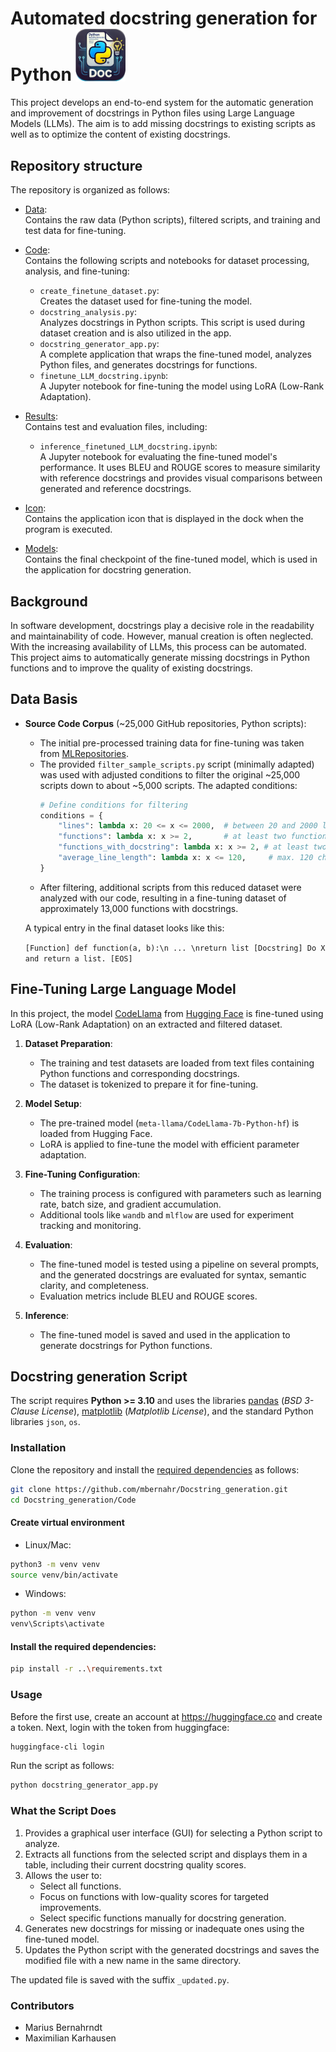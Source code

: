 # Automated docstring generation for Python <img src="Icon/Python-Docstring-Generator-Icon.png" alt="Icon" width="80">

This project develops an end-to-end system for the automatic generation and improvement of docstrings in Python files
using Large Language Models (LLMs). The aim is to add missing docstrings to existing scripts as well as to optimize the
content of existing docstrings.

## Repository structure

The repository is organized as follows:

- [Data](Data):  
  Contains the raw data (Python scripts), filtered scripts, and training and test data for fine-tuning.
- [Code](Code):  
  Contains the following scripts and notebooks for dataset processing, analysis, and fine-tuning:
    - `create_finetune_dataset.py`:  
      Creates the dataset used for fine-tuning the model.
    - `docstring_analysis.py`:  
      Analyzes docstrings in Python scripts. This script is used during dataset creation and is also utilized in the
      app.
    - `docstring_generator_app.py`:  
      A complete application that wraps the fine-tuned model, analyzes Python files, and generates docstrings for
      functions.
    - `finetune_LLM_docstring.ipynb`:  
      A Jupyter notebook for fine-tuning the model using LoRA (Low-Rank Adaptation).

- [Results](Results):  
  Contains test and evaluation files, including:
    - `inference_finetuned_LLM_docstring.ipynb`:  
      A Jupyter notebook for evaluating the fine-tuned model's performance. It uses BLEU and ROUGE scores to measure
      similarity with reference docstrings and provides visual comparisons between generated and reference docstrings.

- [Icon](Icon):  
  Contains the application icon that is displayed in the dock when the program is executed.

- [Models](Models):  
  Contains the final checkpoint of the fine-tuned model, which is used in the application for docstring generation.


## Background

In software development, docstrings play a decisive role in the readability and maintainability of code.
However, manual creation is often neglected. With the increasing availability of LLMs, this process can be automated.
This project aims to automatically generate missing docstrings in Python functions and to improve the quality of
existing docstrings.

## Data Basis

- **Source Code Corpus** (~25,000 GitHub repositories, Python scripts):
    - The initial pre-processed training data for fine-tuning was taken
      from [MLRepositories](https://github.com/TechDom/MLRepositories?tab=readme-ov-file#begleitmaterial-für-projekt-8-automated-docstring-generation-for-python-scripts).
    - The provided `filter_sample_scripts.py` script (minimally adapted) was used with adjusted conditions to filter the
      original ~25,000 scripts down to about ~5,000 scripts. The adapted conditions:
      ```python
      # Define conditions for filtering
      conditions = {
          "lines": lambda x: 20 <= x <= 2000,  # between 20 and 2000 lines
          "functions": lambda x: x >= 2,       # at least two functions
          "functions_with_docstring": lambda x: x >= 2, # at least two functions with a docstring
          "average_line_length": lambda x: x <= 120,     # max. 120 characters per line
      }
      ```
    - After filtering, additional scripts from this reduced dataset were analyzed with our code, resulting in a
      fine-tuning dataset of approximately 13,000 functions with docstrings.

  A typical entry in the final dataset looks like this:

  ```[Function] def function(a, b):\n ... \nreturn list [Docstring] Do X and return a list. [EOS]```

## Fine-Tuning Large Language Model

In this project, the model [CodeLlama](https://huggingface.co/meta-llama/CodeLlama-7b-Python-hf)
from [Hugging Face](https://huggingface.co) is fine-tuned using LoRA (Low-Rank Adaptation) on an
extracted and filtered dataset.

1. **Dataset Preparation**:
    - The training and test datasets are loaded from text files containing Python functions and corresponding
      docstrings.
    - The dataset is tokenized to prepare it for fine-tuning.

2. **Model Setup**:
    - The pre-trained model (`meta-llama/CodeLlama-7b-Python-hf`) is loaded from Hugging Face.
    - LoRA is applied to fine-tune the model with efficient parameter adaptation.

3. **Fine-Tuning Configuration**:
    - The training process is configured with parameters such as learning rate, batch size, and gradient accumulation.
    - Additional tools like `wandb` and `mlflow` are used for experiment tracking and monitoring.

4. **Evaluation**:
    - The fine-tuned model is tested using a pipeline on several prompts, and the generated docstrings are evaluated for
      syntax, semantic clarity, and completeness.
    - Evaluation metrics include BLEU and ROUGE scores.

5. **Inference**:
    - The fine-tuned model is saved and used in the application to generate docstrings for Python functions.

## Docstring generation Script

The script requires **Python >= 3.10** and uses the libraries [pandas](https://pandas.pydata.org/) (*BSD 3-Clause
License*), [matplotlib](https://matplotlib.org/) (*Matplotlib License*), and the standard Python libraries `json`, `os`.

### Installation

Clone the repository and install the [required dependencies](Code/requirements.txt) as follows:

```bash
git clone https://github.com/mbernahr/Docstring_generation.git
cd Docstring_generation/Code
```

#### Create virtual environment

- Linux/Mac:

```bash
python3 -m venv venv
source venv/bin/activate
```

- Windows:

```bash
python -m venv venv
venv\Scripts\activate 
```

#### Install the required dependencies:

```bash
pip install -r ..\requirements.txt
```

### Usage

Before the first use, create an account at https://huggingface.co and create a token. Next, login with the token from huggingface:
```bash
huggingface-cli login
```


Run the script as follows:

```bash
python docstring_generator_app.py
```

### What the Script Does

1. Provides a graphical user interface (GUI) for selecting a Python script to analyze.
2. Extracts all functions from the selected script and displays them in a table, including their current docstring
   quality scores.
3. Allows the user to:
    - Select all functions.
    - Focus on functions with low-quality scores for targeted improvements.
    - Select specific functions manually for docstring generation.
4. Generates new docstrings for missing or inadequate ones using the fine-tuned model.
5. Updates the Python script with the generated docstrings and saves the modified file with a new name in the same
   directory.

The updated file is saved with the suffix `_updated.py`.

### Contributors

- Marius Bernahrndt
- Maximilian Karhausen
